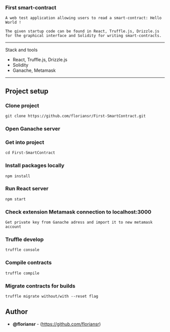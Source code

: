 ### First smart-contract

```
A web test application allowing users to read a smart-contract: Hello World !

The given startup code can be found in React, Truffle.js, Drizzle.js for the graphical interface and Solidity for writing smart-contracts.
```

* * *

Stack and tools

- React, Truffle.js, Drizzle.js
- Solidity
- Ganache, Metamask

* * *

## Project setup

### Clone project
```
git clone https://github.com/floriansr/First-SmartContract.git
```

### Open Ganache server

### Get into project
```
cd First-SmartContract
```

### Install packages locally
```
npm install
```

### Run React server
```
npm start
```

### Check extension Metamask connection to localhost:3000
```
Get private key from Ganache adress and import it to new metamask account
```

### Truffle develop
```
truffle console
```

### Compile contracts
```
truffle compile
```

### Migrate contracts for builds
```
truffle migrate without/with --reset flag
```


## Author

-   **@floriansr** - (https://github.com/floriansr)